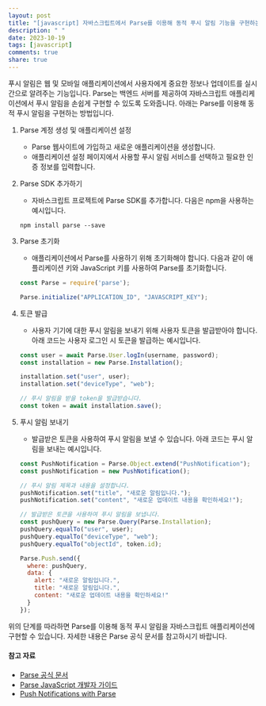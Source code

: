 ```yaml
---
layout: post
title: "[javascript] 자바스크립트에서 Parse를 이용해 동적 푸시 알림 기능을 구현하는 방법은?"
description: " "
date: 2023-10-19
tags: [javascript]
comments: true
share: true
---
```


푸시 알림은 웹 및 모바일 애플리케이션에서 사용자에게 중요한 정보나 업데이트를 실시간으로 알려주는 기능입니다. Parse는 백엔드 서버를 제공하여 자바스크립트 애플리케이션에서 푸시 알림을 손쉽게 구현할 수 있도록 도와줍니다. 아래는 Parse를 이용해 동적 푸시 알림을 구현하는 방법입니다.

1. Parse 계정 생성 및 애플리케이션 설정
   - Parse 웹사이트에 가입하고 새로운 애플리케이션을 생성합니다.
   - 애플리케이션 설정 페이지에서 사용할 푸시 알림 서비스를 선택하고 필요한 인증 정보를 입력합니다.

2. Parse SDK 추가하기
   - 자바스크립트 프로젝트에 Parse SDK를 추가합니다. 다음은 npm을 사용하는 예시입니다.
   
   ```
   npm install parse --save
   ```

3. Parse 초기화
   - 애플리케이션에서 Parse를 사용하기 위해 초기화해야 합니다. 다음과 같이 애플리케이션 키와 JavaScript 키를 사용하여 Parse를 초기화합니다.

   ```javascript
   const Parse = require('parse');
   
   Parse.initialize("APPLICATION_ID", "JAVASCRIPT_KEY");
   ```

4. 토큰 발급
   - 사용자 기기에 대한 푸시 알림을 보내기 위해 사용자 토큰을 발급받아야 합니다. 아래 코드는 사용자 로그인 시 토큰을 발급하는 예시입니다.

   ```javascript
   const user = await Parse.User.logIn(username, password);
   const installation = new Parse.Installation();

   installation.set("user", user);
   installation.set("deviceType", "web");

   // 푸시 알림을 받을 token을 발급받습니다.
   const token = await installation.save();
   ```

5. 푸시 알림 보내기
   - 발급받은 토큰을 사용하여 푸시 알림을 보낼 수 있습니다. 아래 코드는 푸시 알림을 보내는 예시입니다.

   ```javascript
   const PushNotification = Parse.Object.extend("PushNotification");
   const pushNotification = new PushNotification();

   // 푸시 알림 제목과 내용을 설정합니다.
   pushNotification.set("title", "새로운 알림입니다.");
   pushNotification.set("content", "새로운 업데이트 내용을 확인하세요!");

   // 발급받은 토큰을 사용하여 푸시 알림을 보냅니다.
   const pushQuery = new Parse.Query(Parse.Installation);
   pushQuery.equalTo("user", user);
   pushQuery.equalTo("deviceType", "web");
   pushQuery.equalTo("objectId", token.id);

   Parse.Push.send({
     where: pushQuery,
     data: {
       alert: "새로운 알림입니다.",
       title: "새로운 알림입니다.",
       content: "새로운 업데이트 내용을 확인하세요!"
     }
   });
   ```

위의 단계를 따라하면 Parse를 이용해 동적 푸시 알림을 자바스크립트 애플리케이션에 구현할 수 있습니다. 자세한 내용은 Parse 공식 문서를 참고하시기 바랍니다.

#### 참고 자료
- [Parse 공식 문서](https://docs.parseplatform.org/)
- [Parse JavaScript 개발자 가이드](https://docs.parseplatform.org/js/guide/)
- [Push Notifications with Parse](https://blog.parseplatform.org/push-notifications-with-the-javascript-sdk-d0c0f6c4a95d)